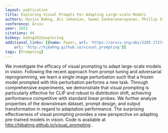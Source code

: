 ```yaml
---
layout: publication
title: Exploring Visual Prompts For Adapting Large-scale Models
authors: Hyojin Bahng, Ali Jahanian, Swami Sankaranarayanan, Phillip Isola
conference: Arxiv
year: 2022
citations: 94
bibkey: bahng2022exploring
additional_links: [{name: Paper, url: 'https://arxiv.org/abs/2203.17274'}, {name: Code,
    url: 'http://hjbahng.github.io/visual_prompting'}]
tags: [Prompting]
---
```

We investigate the efficacy of visual prompting to adapt large-scale models
in vision. Following the recent approach from prompt tuning and adversarial
reprogramming, we learn a single image perturbation such that a frozen model
prompted with this perturbation performs a new task. Through comprehensive
experiments, we demonstrate that visual prompting is particularly effective for
CLIP and robust to distribution shift, achieving performance competitive with
standard linear probes. We further analyze properties of the downstream
dataset, prompt design, and output transformation in regard to adaptation
performance. The surprising effectiveness of visual prompting provides a new
perspective on adapting pre-trained models in vision. Code is available at
http://hjbahng.github.io/visual_prompting .